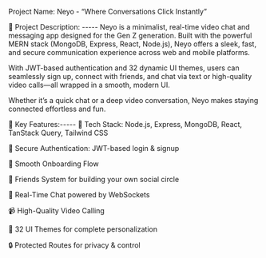 Project Name: Neyo - “Where Conversations Click Instantly”

📄 Project Description: -----
Neyo is a minimalist, real-time video chat and messaging app designed for the Gen Z generation. Built with the powerful MERN stack (MongoDB, Express, React, Node.js), Neyo offers a sleek, fast, and secure communication experience across web and mobile platforms.

With JWT-based authentication and 32 dynamic UI themes, users can seamlessly sign up, connect with friends, and chat via text or high-quality video calls—all wrapped in a smooth, modern UI.

Whether it’s a quick chat or a deep video conversation, Neyo makes staying connected effortless and fun.

🔑 Key Features:-----
🚀 Tech Stack: Node.js, Express, MongoDB, React, TanStack Query, Tailwind CSS

🔐 Secure Authentication: JWT-based login & signup

🧭 Smooth Onboarding Flow

👥 Friends System for building your own social circle

💬 Real-Time Chat powered by WebSockets

📹 High-Quality Video Calling

🎨 32 UI Themes for complete personalization

🔒 Protected Routes for privacy & control

